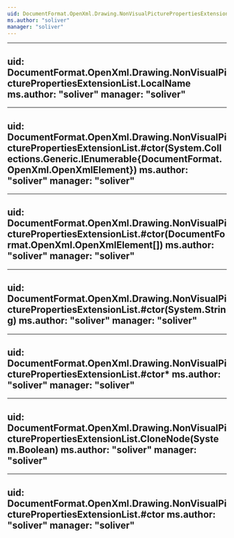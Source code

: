 ```yaml
---
uid: DocumentFormat.OpenXml.Drawing.NonVisualPicturePropertiesExtensionList
ms.author: "soliver"
manager: "soliver"
---
```


---
uid: DocumentFormat.OpenXml.Drawing.NonVisualPicturePropertiesExtensionList.LocalName
ms.author: "soliver"
manager: "soliver"
---

---
uid: DocumentFormat.OpenXml.Drawing.NonVisualPicturePropertiesExtensionList.#ctor(System.Collections.Generic.IEnumerable{DocumentFormat.OpenXml.OpenXmlElement})
ms.author: "soliver"
manager: "soliver"
---

---
uid: DocumentFormat.OpenXml.Drawing.NonVisualPicturePropertiesExtensionList.#ctor(DocumentFormat.OpenXml.OpenXmlElement[])
ms.author: "soliver"
manager: "soliver"
---

---
uid: DocumentFormat.OpenXml.Drawing.NonVisualPicturePropertiesExtensionList.#ctor(System.String)
ms.author: "soliver"
manager: "soliver"
---

---
uid: DocumentFormat.OpenXml.Drawing.NonVisualPicturePropertiesExtensionList.#ctor*
ms.author: "soliver"
manager: "soliver"
---

---
uid: DocumentFormat.OpenXml.Drawing.NonVisualPicturePropertiesExtensionList.CloneNode(System.Boolean)
ms.author: "soliver"
manager: "soliver"
---

---
uid: DocumentFormat.OpenXml.Drawing.NonVisualPicturePropertiesExtensionList.#ctor
ms.author: "soliver"
manager: "soliver"
---
